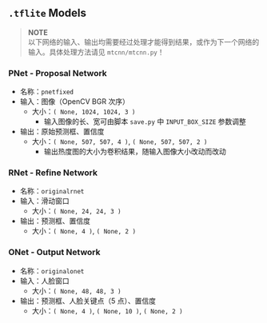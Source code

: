 ## `.tflite` Models

> **NOTE**  
> 以下网络的输入、输出均需要经过处理才能得到结果，或作为下一个网络的输入。具体处理方法请见 `mtcnn/mtcnn.py`！  

### PNet - Proposal Network

- 名称：`pnetfixed`
- 输入：图像（OpenCV BGR 次序）
    - 大小：`( None, 1024, 1024, 3 )`
        - 输入图像的长、宽可由脚本 `save.py` 中 `INPUT_BOX_SIZE` 参数调整
- 输出：原始预测框、置信度
    - 大小：`( None, 507, 507, 4 )`, `( None, 507, 507, 2 )`
        - 输出热度图的大小为卷积结果，随输入图像大小改动而改动

### RNet - Refine Network

- 名称：`originalrnet`
- 输入：滑动窗口
    - 大小：`( None, 24, 24, 3 )`
- 输出：预测框、置信度
    - 大小：`( None, 4 )`, `( None, 2 )`

### ONet - Output Network

- 名称：`originalonet`
- 输入：人脸窗口
    - 大小：`( None, 48, 48, 3 )`
- 输出：预测框、人脸关键点（5 点）、置信度
    - 大小：`( None, 4 )`, `( None, 10 )`, `( None, 2 )`

